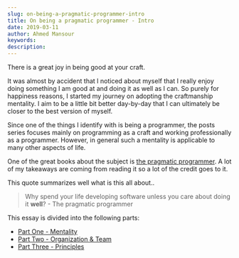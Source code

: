 ```yaml
---
slug: on-being-a-pragmatic-programmer-intro
title: On being a pragmatic programmer - Intro
date: 2019-03-11
author: Ahmed Mansour
keywords:
description:
---
```


There is a great joy in being good at your craft.

It was almost by accident that I noticed about myself that I really enjoy doing something I am good at and doing it as well as I can. So purely for happiness reasons, I started my journey on adopting the craftmanship mentality. I aim to be a little bit better day-by-day that I can ultimately be closer to the best version of myself.

Since one of the things I identify with is being a programmer, the posts series focuses mainly on programming as a craft and working professionally as a programmer. However, in general such a mentality is applicable to many other aspects of life.

One of the great books about the subject is [the pragmatic programmer](). A lot of my takeaways are coming from reading it so a lot of the credit goes to it.

This quote summarizes well what is this all about..

> Why spend your life developing software unless you care about doing it **well**? - The pragmatic programmer


This essay is divided into the following parts:

- [Part One - Mentality](/on-being-a-pragmatic-programmer-mentality)
- [Part Two - Organization & Team](/on-being-a-pragmatic-programmer-organization-and-team)
- [Part Three - Principles](/on-being-a-pragmatic-programmer-principles)
